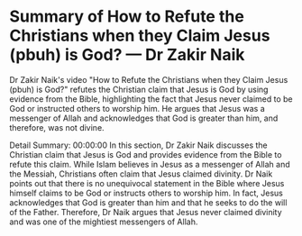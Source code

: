 # Summary of How to Refute the Christians when they Claim Jesus (pbuh) is God? — Dr Zakir Naik

Dr Zakir Naik's video "How to Refute the Christians when they Claim Jesus (pbuh) is God?" refutes the Christian claim that Jesus is God by using evidence from the Bible, highlighting the fact that Jesus never claimed to be God or instructed others to worship him. He argues that Jesus was a messenger of Allah and acknowledges that God is greater than him, and therefore, was not divine.

Detail Summary: 
00:00:00
In this section, Dr Zakir Naik discusses the Christian claim that Jesus is God and provides evidence from the Bible to refute this claim. While Islam believes in Jesus as a messenger of Allah and the Messiah, Christians often claim that Jesus claimed divinity. Dr Naik points out that there is no unequivocal statement in the Bible where Jesus himself claims to be God or instructs others to worship him. In fact, Jesus acknowledges that God is greater than him and that he seeks to do the will of the Father. Therefore, Dr Naik argues that Jesus never claimed divinity and was one of the mightiest messengers of Allah.

